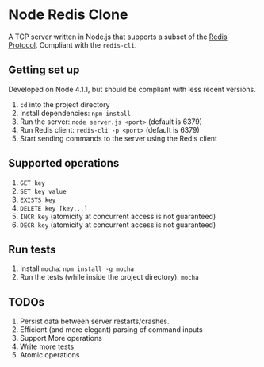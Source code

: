 # Node Redis Clone

A TCP server written in Node.js that supports a subset of the [Redis Protocol](http://redis.io/topics/protocol). Compliant with the `redis-cli`.

## Getting set up

Developed on Node 4.1.1, but should be compliant with less recent versions.

1. `cd` into the project directory
2. Install dependencies: `npm install`
3. Run the server: `node server.js <port>` (default is 6379)
4. Run Redis client: `redis-cli -p <port>` (default is 6379)
5. Start sending commands to the server using the Redis client

## Supported operations

1. `GET key`
2. `SET key value`
3. `EXISTS key`
4. `DELETE key [key...]`
5. `INCR key` (atomicity at concurrent access is not guaranteed)
6. `DECR key` (atomicity at concurrent access is not guaranteed)

## Run tests

1. Install `mocha`: `npm install -g mocha`
2. Run the tests (while inside the project directory): `mocha`

## TODOs

1. Persist data between server restarts/crashes.
2. Efficient (and more elegant) parsing of command inputs
3. Support More operations
4. Write more tests
5. Atomic operations
